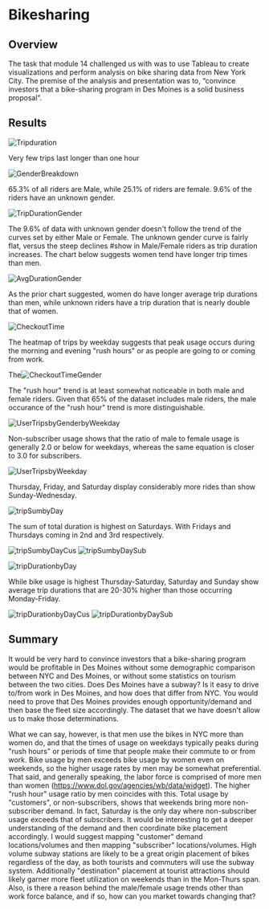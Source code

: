 # Bikesharing

## Overview
The task that module 14 challenged us with was to use Tableau to create visualizations and perform analysis on bike sharing data from New York City.  The premise of the analysis and presentation was to, “convince investors that a bike-sharing program in Des Moines is a solid business proposal”.

## Results
![Tripduration](https://user-images.githubusercontent.com/88443672/145277150-2facbdcd-afad-462f-a2f3-fe864a3b7e14.png)

Very few trips last longer than one hour

![GenderBreakdown](https://user-images.githubusercontent.com/88443672/145278824-9ec3358f-a037-4e56-86af-c148547823d7.png)

65.3% of all riders are Male, while 25.1% of riders are female.  9.6% of the riders have an unknown gender. 

![TripDurationGender](https://user-images.githubusercontent.com/88443672/145277205-6e4be513-4921-4ec7-9c23-b93094ef2a0c.png)

The 9.6% of data with unknown gender doesn't follow the trend of the curves set by either Male or Female.  The unknown gender curve is fairly flat, versus the steep declines #show in Male/Female riders as trip duration increases.  The chart below suggests women tend have longer trip times than men.

![AvgDurationGender](https://user-images.githubusercontent.com/88443672/145277244-9d49af35-b137-4643-96f7-e69e3d5716c0.png)

As the prior chart suggested, women do have longer average trip durations than men, while unknown riders have a trip duration that is nearly double that of women.

![CheckoutTime](https://user-images.githubusercontent.com/88443672/145277283-ea40ada2-7564-4cff-b8fd-9e928d200c92.png)

The heatmap of trips by weekday suggests that peak usage occurs during the morning and evening "rush hours" or as people are going to or coming from work.

The![CheckoutTimeGender](https://user-images.githubusercontent.com/88443672/145277307-73b198de-c8f7-4d62-89e7-e6dcdfcb2006.png)

The "rush hour" trend is at least somewhat noticeable in both male and female riders.  Given that 65% of the dataset includes male riders, the male occurance of the "rush hour" trend is more distinguishable.

![UserTripsbyGenderbyWeekday](https://user-images.githubusercontent.com/88443672/145277443-775f1a9c-bd03-4bb4-b025-dbbe63539c27.png)

Non-subscriber usage shows that the ratio of male to female usage is generally 2.0 or below for weekdays, whereas the same equation is closer to 3.0 for subscribers.

![UserTripsbyWeekday](https://user-images.githubusercontent.com/88443672/145277533-9ff4a8e7-3146-4f39-a3c6-a33f4d9a074c.png)

Thursday, Friday, and Saturday display considerably more rides than show Sunday-Wednesday. 

![tripSumbyDay](https://user-images.githubusercontent.com/88443672/145277746-2223eb90-5d48-48ed-baef-773dc7da4f1b.png)

The sum of total duration is highest on Saturdays.  With Fridays and Thursdays coming in 2nd and 3rd respectively.

![tripSumbyDayCus](https://user-images.githubusercontent.com/88443672/145277764-7a112ee1-0ee5-4f6b-9a5f-2fcdec098264.png)
![tripSumbyDaySub](https://user-images.githubusercontent.com/88443672/145277774-f233fd19-89a3-40c7-81f2-9b62bec83a52.png)

![tripDurationbyDay](https://user-images.githubusercontent.com/88443672/145277788-4cbaac7b-9fbc-4047-9b68-650d4c25b159.png)

While bike usage is highest Thursday-Saturday, Saturday and Sunday show average trip durations that are 20-30% higher than those occurring Monday-Friday.

![tripDurationbyDayCus](https://user-images.githubusercontent.com/88443672/145277830-91a62f9f-008e-4a0d-b587-2142bc9472fa.png)
![tripDurationbyDaySub](https://user-images.githubusercontent.com/88443672/145277838-afea4cd5-54b8-4170-9ad7-6236aef95fe0.png)

## Summary
It would be very hard to convince investors that a bike-sharing program would be profitable in Des Moines without some demographic comparison between NYC and Des Moines, or without some statistics on tourism between the two cities.  Does Des Moines have a subway?  Is it easy to drive to/from work in Des Moines, and how does that differ from NYC.  You would need to prove that Des Moines provides enough opportunity/demand and then base the fleet size accordingly.  The dataset that we have doesn't allow us to make those determinations.

What we can say, however, is that men use the bikes in NYC more than women do, and that the times of usage on weekdays typically peaks during "rush hours" or periods of time that people make their commute to or from work.  Bike usage by men exceeds bike usage by women even on weekends, so the higher usage rates by men may be somewhat preferential. That said, and generally speaking, the labor force is comprised of more men than women (https://www.dol.gov/agencies/wb/data/widget).  The higher "rush hour" usage ratio by men coincides with this.  Total usage by "customers", or non-subscribers, shows that weekends bring more non-subscriber demand.  In fact, Saturday is the only day where non-subscriber usage exceeds that of subscribers.  It would be interesting to get a deeper understanding of the demand and then coordinate bike placement accordingly.  I would suggest mapping "customer" demand locations/volumes and then mapping "subscriber" locations/volumes.  High volume subway stations are likely to be a great origin placement of bikes regardless of the day, as both tourists and commuters will use the subway system.  Additionally "destination" placement at tourist attractions should likely garner more fleet utilization on weekends than in the Mon-Thurs span.  Also, is there a reason behind the male/female usage trends other than work force balance, and if so, how can you market towards changing that?
